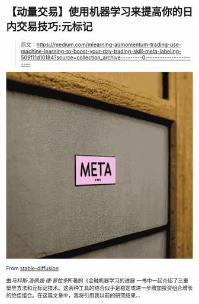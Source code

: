 # 【动量交易】使用机器学习来提高你的日内交易技巧:元标记

> 原文：<https://medium.com/mlearning-ai/momentum-trading-use-machine-learning-to-boost-your-day-trading-skill-meta-labeling-509f11d10184?source=collection_archive---------0----------------------->

![](img/2b999be656b1c08b28ee3bfcf734ebd6.png)

From [stable-diffusion](https://huggingface.co/spaces/stabilityai/stable-diffusion)

由*马科斯·洛佩兹·德·普拉多*所著的《金融机器学习的进展 一书中一起介绍了三重壁垒方法和元标记技术。这两种工具的结合似乎是稳定或进一步增加投资组合增长的绝佳组合。在这篇文章中，我将引用我以前的研究结果…